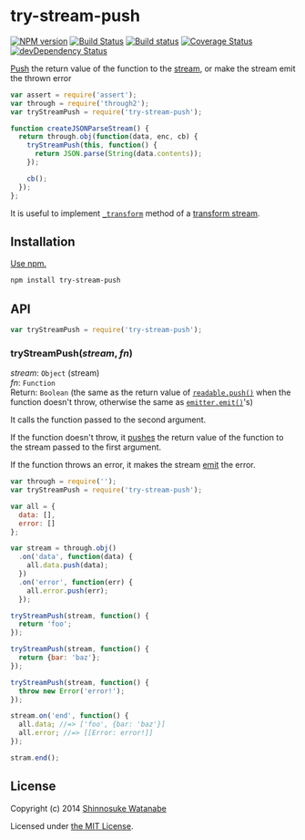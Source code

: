 # try-stream-push 

[![NPM version](https://img.shields.io/npm/v/try-stream-push.svg?style=flat)](https://www.npmjs.com/package/try-stream-push)
[![Build Status](https://img.shields.io/travis/shinnn/try-stream-push.svg?style=flat)](https://travis-ci.org/shinnn/try-stream-push)
[![Build status](https://ci.appveyor.com/api/projects/status/to4aewekumw29ael?svg=true)](https://ci.appveyor.com/project/ShinnosukeWatanabe/try-stream-push)
[![Coverage Status](https://img.shields.io/coveralls/shinnn/try-stream-push.svg?style=flat)](https://coveralls.io/r/shinnn/try-stream-push)
[![devDependency Status](https://david-dm.org/shinnn/try-stream-push/dev-status.svg?style=flat)](https://david-dm.org/shinnn/try-stream-push#info=devDependencies)

[Push][push] the return value of the function to the [stream](http://nodejs.org/api/stream.html#stream_stream), or make the stream emit the thrown error

```javascript
var assert = require('assert');
var through = require('through2');
var tryStreamPush = require('try-stream-push');

function createJSONParseStream() {
  return through.obj(function(data, enc, cb) {
    tryStreamPush(this, function() {
      return JSON.parse(String(data.contents));
    });

    cb();
  });
};
```

It is useful to implement [`_transform`](http://nodejs.org/api/stream.html#stream_transform_transform_chunk_encoding_callback) method of a [transform stream](http://nodejs.org/api/stream.html#stream_class_stream_transform_1).

## Installation

[Use npm.](https://docs.npmjs.com/cli/install)

```sh
npm install try-stream-push
```

## API

```javascript
var tryStreamPush = require('try-stream-push');
```

### tryStreamPush(*stream*, *fn*)

*stream*: `Object` (stream)  
*fn*: `Function`  
Return: `Boolean` (the same as the return value of [`readable.push()`][push] when the function doesn't throw, otherwise the same as [`emitter.emit()`][emit]'s)

It calls the function passed to the second argument.

If the function doesn't throw, it [pushes][push] the return value of the function to the stream passed to the first argument.

If the function throws an error, it makes the stream [emit] the error.

```javascript
var through = require('');
var tryStreamPush = require('try-stream-push');

var all = {
  data: [],
  error: []
};

var stream = through.obj()
  .on('data', function(data) {
    all.data.push(data);
  })
  .on('error', function(err) {
    all.error.push(err);
  });

tryStreamPush(stream, function() {
  return 'foo';
});

tryStreamPush(stream, function() {
  return {bar: 'baz'};
});

tryStreamPush(stream, function() {
  throw new Error('error!');
});

stream.on('end', function() {
  all.data; //=> ['foo', {bar: 'baz'}]
  all.error; //=> [[Error: error!]]
});

stram.end();
```

## License

Copyright (c) 2014 [Shinnosuke Watanabe](https://github.com/shinnn)

Licensed under [the MIT License](./LICENSE).

[push]: http://nodejs.org/api/stream.html#stream_readable_push_chunk_encoding
[emit]: http://nodejs.org/api/events.html#events_emitter_emit_event_arg1_arg2